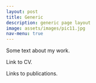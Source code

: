 ```yaml
---
layout: post
title: Generic
description: generic page layout
image: assets/images/pic11.jpg
nav-menu: true
---
```


Some text about my work.

Link to CV.

Links to publications.
